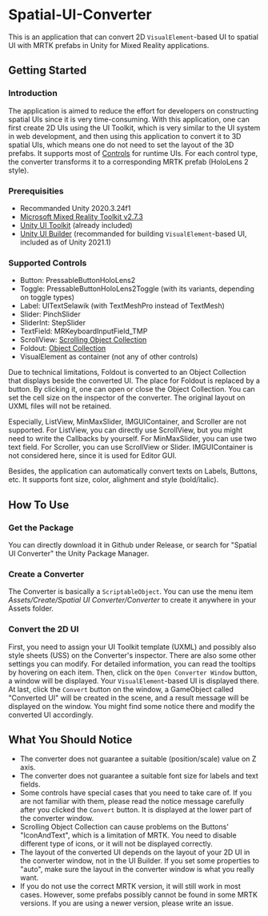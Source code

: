 # Spatial-UI-Converter
This is an application that can convert 2D `VisualElement`-based UI to spatial UI with MRTK prefabs in Unity for Mixed Reality applications.
## Getting Started
### Introduction
The application is aimed to reduce the effort for developers on constructing spatial UIs since it is very time-consuming. With this application, one can first create 2D UIs using the UI Toolkit, which is very similar to the UI system in web development, and then using this application to convert it to 3D spatial UIs, which means one do not need to set the layout of the 3D prefabs. It supports most of [Controls](https://docs.unity3d.com/2022.2/Documentation/Manual/UIE-Controls.html) for runtime UIs. For each control type, the converter transforms it to a corresponding MRTK prefab (HoloLens 2 style). 

### Prerequisities 
 - Recommanded Unity 2020.3.24f1
 - [Microsoft Mixed Reality Toolkit v2.7.3](https://github.com/microsoft/MixedRealityToolkit-Unity/releases/tag/2.7.3)
 - [Unity UI Toolkit](https://docs.unity3d.com/2022.2/Documentation/Manual/UIToolkits.html) (already included)
 - [Unity UI Builder](https://docs.unity3d.com/2022.2/Documentation/Manual/UIBuilder.html) (recommanded for building `VisualElement`-based UI, included as of Unity 2021.1)

### Supported Controls
 - Button: PressableButtonHoloLens2
 - Toggle: PressableButtonHoloLens2Toggle (with its variants, depending on toggle types)
 - Label: UITextSelawik (with TextMeshPro instead of TextMesh)
 - Slider: PinchSlider
 - SliderInt: StepSlider
 - TextField: MRKeyboardInputField_TMP
 - ScrollView: [Scrolling Object Collection](https://docs.microsoft.com/en-us/windows/mixed-reality/mrtk-unity/features/ux-building-blocks/scrolling-object-collection?view=mrtkunity-2021-05)
 - Foldout: [Object Collection](https://docs.microsoft.com/en-us/windows/mixed-reality/mrtk-unity/features/ux-building-blocks/object-collection?view=mrtkunity-2021-05)
 - VisualElement as container (not any of other controls)

Due to technical limitations, Foldout is converted to an Object Collection that displays beside the converted UI. The place for Foldout is replaced by a button. By clicking it, one can open or close the Object Collection. You can set the cell size on the inspector of the converter. The original layout on UXML files will not be retained.

Especially, ListView, MinMaxSlider, IMGUIContainer, and Scroller are not supported. For ListView, you can directly use ScrollView, but you might need to write the Callbacks by yourself. For MinMaxSlider, you can use two text field. For Scroller, you can use ScrollView or Slider. IMGUIContainer is not considered here, since it is used for Editor GUI.

Besides, the application can automatically convert texts on Labels, Buttons, etc. It supports font size, color, alighment and style (bold/italic).

## How To Use

### Get the Package
You can directly download it in Github under Release, or search for "Spatial UI Converter" the Unity Package Manager.

### Create a Converter
The Converter is basically a `ScriptableObject`. You can use the menu item _Assets/Create/Spatial UI Converter/Converter_ to create it anywhere in your Assets folder. 

### Convert the 2D UI
First, you need to assign your UI Toolkit template (UXML) and possibly also style sheets (USS) on the Converter's inspector. There are also some other settings you can modify. For detailed information, you can read the tooltips by hovering on each item. Then, click on the `Open Converter Window` button, a window will be displayed. Your `VisualElement`-based UI is displayed there. At last, click the `Convert` button on the window, a GameObject called "Converted UI" will be created in the scene, and a result message will be displayed on the window. You might find some notice there and modify the converted UI accordingly.

## What You Should Notice
- The converter does not guarantee a suitable (position/scale) value on Z axis. 
- The converter does not guarantee a suitable font size for labels and text fields.
- Some controls have special cases that you need to take care of. If you are not familiar with them, please read the notice message carefully after you clicked the `Convert` button. It is displayed at the lower part of the converter window.
- Scrolling Object Collection can cause problems on the Buttons' "IconAndText", which is a limitation of MRTK. You need to disable different type of icons, or it will not be displayed correctly.
- The layout of the converted UI depends on the layout of your 2D UI in the converter window, not in the UI Builder. If you set some properties to "auto", make sure the layout in the converter window is what you really want.
- If you do not use the correct MRTK version, it will still work in most cases. However, some prefabs possibly cannot be found in some MRTK versions. If you are using a newer version, please write an issue.
